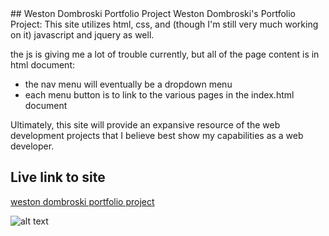 <snippet>
  <content><![CDATA[>
## Weston Dombroski Portfolio Project
Weston Dombroski's Portfolio Project: This site utilizes html, css, and (though I'm still very much working on it) javascript and jquery as well.

the js is giving me a lot of trouble currently, but all of the page content is in html document:
  - the nav menu will eventually be a dropdown menu
  - each menu button is to link to the various pages in the index.html document

Ultimately, this site will provide an expansive resource of the web development projects that I believe best show my capabilities as a web developer.

## Live link to site
[weston dombroski portfolio project](https://westondombroski.github.io)

![alt text](https://github.com/westondombroski/westondombroski.github.io/blob/master/assets/imgs/wd6.png)
